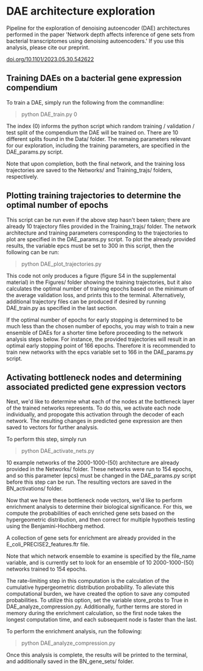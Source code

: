 # DAE architecture exploration

Pipeline for the exploration of denoising autoencoder (DAE) architectures performed in the paper 'Network depth affects inference of gene sets from bacterial transcriptomes using denoising autoencoders.' If you use this analysis, please cite our preprint.

[doi.org/10.1101/2023.05.30.542622](https://doi.org/10.1101/2023.05.30.542622)

## Training DAEs on a bacterial gene expression compendium

To train a DAE, simply run the following from the commandline:

> python DAE_train.py 0

The index (0) informs the python script which random training / validation / test split of the compendium the DAE will be trained on. There are 10 different splits found in the Data/ folder. The remaing parameters relevant for our exploration, including the training parameters, are specified in the DAE_params.py script. 

Note that upon completion, both the final network, and the training loss trajectories are saved to the Networks/ and Training_trajs/ folders, respectively.

## Plotting training trajectories to determine the optimal number of epochs

This script can be run even if the above step hasn't been taken; there are already 10 trajectory files provided in the Training\_trajs/ folder. The network architecture and training parameters corresponding to the trajectories to plot are specified in the DAE_params.py script. To plot the already provided results, the variable epcs must be set to 300 in this script, then the following can be run:

> python DAE\_plot\_trajectories.py

This code not only produces a figure (figure S4 in the supplemental material) in the Figures/ folder showing the training trajectories, but it also calculates the optimal number of training epochs based on the minimum of the average validation loss, and prints this to the terminal.
Alternatively, additional trajectory files can be produced if desired by running DAE_train.py as specified in the last section. 

If the optimal number of epochs for early stopping is determined to be much less than the chosen number of epochs, you may wish to train a new ensemble of DAEs for a shorter time before proceeding to the network analysis steps below. For instance, the provided trajectories will result in an optimal early stopping point of 166 epochs. Therefore it is recommended to train new networks with the epcs variable set to 166 in the DAE_params.py script.

## Activating bottleneck nodes and determining associated predicted gene expression vectors

Next, we'd like to determine what each of the nodes at the bottleneck layer of the trained networks represents. To do this, we activate each node individually, and propogate this activation through the decoder of each network. The resulting changes in predicted gene expression are then saved to vectors for further analysis.

To perform this step, simply run

> python DAE\_activate\_nets.py

10 example networks of the 2000-1000-(50) architecture are already provided in the Networks/ folder. These networks were run to 154 epochs, and so this parameter (epcs) must be changed in the DAE_params.py script before this step can be run. The resulting vectors are saved in the BN\_activations/ folder.

Now that we have these bottleneck node vectors, we'd like to perform enrichment analysis to determine their biological significance. For this, we compute the probabilities of each enriched gene sets based on the hypergeometric distribution, and then correct for multiple hypotheis testing using the Benjamini-Hochberg method. 

A collection of gene sets for enrichment are already provided in the E\_coli\_PRECISE2\_features.ftr file.

Note that which network ensemble to examine is specified by the file_name variable, and is currently set to look for an ensemble of 10 2000-1000-(50) networks trained to 154 epochs.

The rate-limiting step in this computation is the calculation of the cumulative hypergeometric distribution probability. To alleviate this computational burden, we have created the option to save any computed probabilities. To utilize this option, set the variable store_probs to True in DAE\_analyze\_compression.py. Additionally, further terms are stored in memory during the enrichment calculation, so the first node takes the longest computation time, and each subsequent node is faster than the last.

To perform the enrichment analysis, run the following:

> python DAE\_analyze\_compression.py

Once this analysis is complete, the results will be printed to the terminal, and additionally saved in the BN\_gene\_sets/ folder. 

